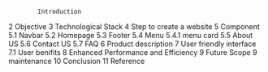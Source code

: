  <!-- > The project website is a dynamic and specialized platform designed to cater to the diverse needs of professionals and enthusiasts in the compressor parts industry. With a strong emphasis on quality, reliability, and global connectivity, the website aims to serve as a comprehensive knowledge hub, offering innovative solutions and collaborative opportunities. It endeavors to provide valuable insights, tools, and resources tailored to the specific requirements of individuals and organizations involved in the industry. By showcasing technical expertise, market insights, and global connectivity, the website seeks to foster a customer-centric approach, facilitating knowledge exchange and industry advancements. With a commitment to serving a global audience, the platform aspires to provide in-depth industry-specific content, market trends, and supply chain insights, enabling users to make informed decisions and explore opportunities for market expansion. Ultimately, the project website is poised to be a valuable resource, supporting the growth, innovation, and collaboration within the compressor parts industry on a global scale.  


- Parts For Compressor is a comprehensive website that offers a wide range of compressor parts and components for various industries. The website is owned and operated by AIRPRO PNEUMATICS & SPARES, a leading provider of compressor parts and services.

The website provides an overview of the company and its services, as well as an explanation of the products offered. The products offered on the website include compressor parts and components for various types of compressors, such as air compressors, gas compressors, and refrigeration compressors. These parts and components are essential in ensuring the smooth and efficient operation of compressors, which are critical in many industrial processes.

The importance of compressor parts in various industries cannot be overstated. Compressor parts play a crucial role in ensuring the reliability and efficiency of compressors. Without properly functioning compressor parts, industrial processes can be disrupted, leading to significant losses in productivity and revenue.

To address this need, Parts For Compressor offers a comprehensive range of compressor parts and components from leading manufacturers in the industry. The website features an intuitive interface and easy-to-use navigation, enabling customers to quickly find and purchase the compressor parts they need. In addition, the website offers technical support and advice, ensuring that customers can make informed decisions when purchasing compressor parts.

Parts For Compressor is committed to providing excellent customer service and support. The website offers fast and efficient delivery of products, as well as repair and maintenance services to ensure that compressors are running at optimal performance levels.

In summary, Parts For Compressor is a leading provider of compressor parts and components for various industries. The website offers a comprehensive range of products, excellent customer service, and technical support, making it the go-to solution for all compressor part needs.

email.js
Email.js is a service that allows you to send emails directly from your client-side JavaScript code. It provides a simple API to send emails using pre-built templates and email services like Gmail, Outlook, or your own custom SMTP server.







 -->


















            Introduction                                                           
   2            Objective
   3            Technological Stack
   4            Step to create a website
   5           Component
              5.1 Navbar
              5.2 Homepage
              5.3 Footer
              5.4  Menu
                  5.4.1 menu card
              5.5 About US
              5.6 Contact US
              5.7 FAQ
   6          Product description
   7          User friendly interface
               7.1 User benifits
   8          Enhanced Performance and Efficiency
   9          Future Scope 
   9          maintenance
   10         Conclusion
   11         Reference





